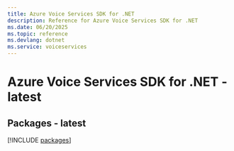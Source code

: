 ```yaml
---
title: Azure Voice Services SDK for .NET
description: Reference for Azure Voice Services SDK for .NET
ms.date: 06/20/2025
ms.topic: reference
ms.devlang: dotnet
ms.service: voiceservices
---
```

# Azure Voice Services SDK for .NET - latest
## Packages - latest
[!INCLUDE [packages](voice-services-index.md)]
